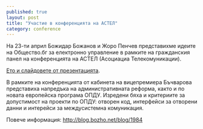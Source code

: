 ```yaml
---
published: true
layout: post
title: "Участие в конференцията на АСТЕЛ"
category: conference
---
```


На 23-ти април Божидар Божанов и Жоро Пенчев представихме идеите на Общество.бг за електронно управление в рамките на гражданския панел на конференцията на АСТЕЛ (Асоциациа Телекомуникации).

<a href="http://www.slideshare.net/Bozho/ss-47331816">Ето и слайдовете от презентацията</a>.

В рамките на конференцията от кабинета на вицепремиера Бъчварова представиха напредъка на административната реформа, както и по новата европейска програма ОПДУ. Изредени бяха и критериите за допустимост на проекти по ОПДУ: отворен код, интерфейси за отворени данни и интерейси за междусистемна комуникация.

Повече информация: http://blog.bozho.net/blog/1984
